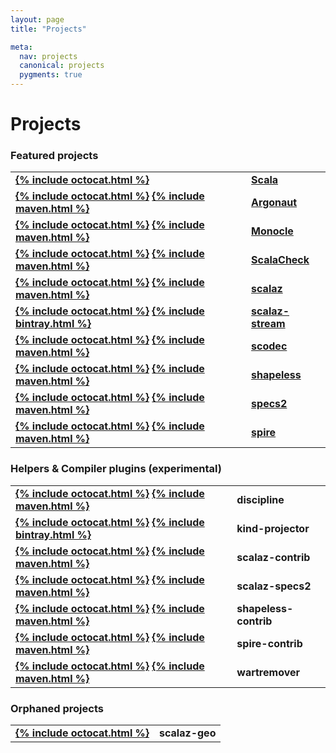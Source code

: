```yaml
---
layout: page
title: "Projects"

meta:
  nav: projects
  canonical: projects
  pygments: true
---
```


Projects
========

### Featured projects

<table style="font-weight: bold;">
  <tr>
    <td>
      <a class="btn" href="https://github.com/typelevel/scala">{% include octocat.html %}</a>
      <!-- Once we have something published:
      <a class="btn" href="http://search.maven.org/#search%7Cga%7C1%7Cg%3A%22org.typelevel.scala%22">{% include maven.html %}</a>
      -->
    </td>
    <td><a href="{{ site.baseurl }}/projects/scala">Scala</a></td>
  </tr>
  <tr>
    <td>
      <a class="btn" href="https://github.com/argonaut-io/argonaut">{% include octocat.html %}</a>
      <a class="btn" href="http://search.maven.org/#search%7Cga%7C1%7Cg%3A%22io.argonaut%22">{% include maven.html %}</a>
    </td>
    <td><a href="http://argonaut.io">Argonaut</a></td>
  </tr>
  <tr>
    <td>
      <a class="btn" href="https://github.com/julien-truffaut/Monocle">{% include octocat.html %}</a>
      <a class="btn" href="http://search.maven.org/#search%7Cga%7C1%7Cg%3A%22com.github.julien-truffaut%22">{% include maven.html %}</a>
    </td>
    <td><a href="https://github.com/julien-truffaut/Monocle">Monocle</a></td>
  </tr>
  <tr>
    <td>
      <a class="btn" href="https://github.com/rickynils/scalacheck">{% include octocat.html %}</a>
      <a class="btn" href="http://search.maven.org/#search%7Cga%7C1%7Cg%3A%22org.scalacheck%22">{% include maven.html %}</a>
    </td>
    <td><a href="http://scalacheck.org">ScalaCheck</a></td>
  </tr>
  <tr>
    <td>
      <a class="btn" href="https://github.com/scalaz/scalaz">{% include octocat.html %}</a>
      <a class="btn" href="http://search.maven.org/#search%7Cga%7C1%7Cg%3A%22org.scalaz%22">{% include maven.html %}</a>
    </td>
    <td><a href="{{ site.baseurl }}/projects/scalaz">scalaz</a></td>
  </tr>
  <tr>
    <td>
      <a class="btn" href="https://github.com/scalaz/scalaz-stream">{% include octocat.html %}</a>
      <a class="btn" href="https://bintray.com/pchiusano/maven/scalaz-stream/view">{% include bintray.html %}</a>
    </td>
    <td><a href="https://github.com/scalaz/scalaz-stream">scalaz-stream</a></td>
  </tr>
  <tr>
    <td>
      <a class="btn" href="https://github.com/scodec/scodec">{% include octocat.html %}</a>
      <a class="btn" href="http://search.maven.org/#search%7Cga%7C1%7Cg%3A%22org.typelevel%22%20scodec">{% include maven.html %}</a>
    </td>
    <td><a href="{{ site.baseurl }}/projects/scodec">scodec</a></td>
  </tr>
  <tr>
    <td>
      <a class="btn" href="https://github.com/milessabin/shapeless">{% include octocat.html %}</a>
      <a class="btn" href="http://search.maven.org/#search%7Cga%7C1%7Cg%3A%22com.chuusai%22%20shapeless">{% include maven.html %}</a>
    </td>
    <td><a href="{{ site.baseurl }}/projects/shapeless">shapeless</a></td>
  </tr>
  <tr>
    <td>
      <a class="btn" href="https://github.com/etorreborre/specs2">{% include octocat.html %}</a>
      <a class="btn" href="http://search.maven.org/#search%7Cga%7C1%7Cg%3A%22org.specs2%22%20specs2">{% include maven.html %}</a>
    </td>
    <td><a href="http://specs2.org">specs2</a></td>
  </tr>
  <tr>
    <td>
      <a class="btn" href="https://github.com/non/spire">{% include octocat.html %}</a>
      <a class="btn" href="http://search.maven.org/#search%7Cga%7C1%7Cg%3A%22org.spire-math%22%20spire">{% include maven.html %}</a>
    </td>
    <td><a href="{{ site.baseurl }}/projects/spire">spire</a></td>
  </tr>
</table>

<h3 id="sec-helpers">Helpers & Compiler plugins (experimental)</h3>

<table style="font-weight: bold;">
  <tr>
    <td>
      <a class="btn" href="https://github.com/typelevel/discipline">{% include octocat.html %}</a>
      <a class="btn" href="http://search.maven.org/#search%7Cga%7C1%7Cg%3A%22org.typelevel%22%20discipline">{% include maven.html %}</a>
    </td>
    <td>discipline</td>
  </tr>
  <tr>
    <td>
      <a class="btn" href="https://github.com/non/kind-projector">{% include octocat.html %}</a>
      <a class="btn" href="https://bintray.com/non/maven/kind-projector/view">{% include bintray.html %}</a>
    </td>
    <td>kind-projector</td>
  </tr>
  <tr>
    <td>
      <a class="btn" href="https://github.com/typelevel/scalaz-contrib">{% include octocat.html %}</a>
      <a class="btn" href="http://search.maven.org/#search%7Cga%7C1%7Cg%3A%22org.typelevel%22%20scalaz">{% include maven.html %}</a>
    </td>
    <td>scalaz-contrib</td>
  </tr>
  <tr>
    <td>
      <a class="btn" href="https://github.com/typelevel/scalaz-specs2">{% include octocat.html %}</a>
      <a class="btn" href="http://search.maven.org/#search%7Cga%7C1%7Cg%3A%22org.typelevel%22%20scalaz-specs2">{% include maven.html %}</a>
    </td>
    <td>scalaz-specs2</td>
  </tr>
  <tr>
    <td>
      <a class="btn" href="https://github.com/typelevel/shapeless-contrib">{% include octocat.html %}</a>
      <a class="btn" href="http://search.maven.org/#search%7Cga%7C1%7Cg%3A%22org.typelevel%22%20shapeless">{% include maven.html %}</a>
    </td>
    <td>shapeless-contrib</td>
  </tr>
  <tr>
    <td>
      <a class="btn" href="https://github.com/typelevel/spire-contrib">{% include octocat.html %}</a>
      <a class="btn" href="http://search.maven.org/#search%7Cga%7C1%7Cg%3A%22org.typelevel%22%20spire">{% include maven.html %}</a>
    </td>
    <td>spire-contrib</td>
  </tr>
  <tr>
    <td>
      <a class="btn" href="https://github.com/puffnfresh/wartremover">{% include octocat.html %}</a>
      <a class="btn" href="http://search.maven.org/#search%7Cga%7C1%7Cg%3A%22org.brianmckenna%22%20wartremover">{% include maven.html %}</a>
    </td>
    <td>wartremover</td>
  </tr>
</table>

### Orphaned projects

<table style="font-weight: bold;">
  <tr>
    <td>
      <a class="btn" href="https://github.com/scalaz/scalaz-geo">{% include octocat.html %}</a>
    </td>
    <td>scalaz-geo</td>
  </tr>
</table>

